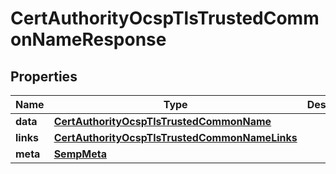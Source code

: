 
# CertAuthorityOcspTlsTrustedCommonNameResponse

## Properties
Name | Type | Description | Notes
------------ | ------------- | ------------- | -------------
**data** | [**CertAuthorityOcspTlsTrustedCommonName**](CertAuthorityOcspTlsTrustedCommonName.md) |  |  [optional]
**links** | [**CertAuthorityOcspTlsTrustedCommonNameLinks**](CertAuthorityOcspTlsTrustedCommonNameLinks.md) |  |  [optional]
**meta** | [**SempMeta**](SempMeta.md) |  | 



